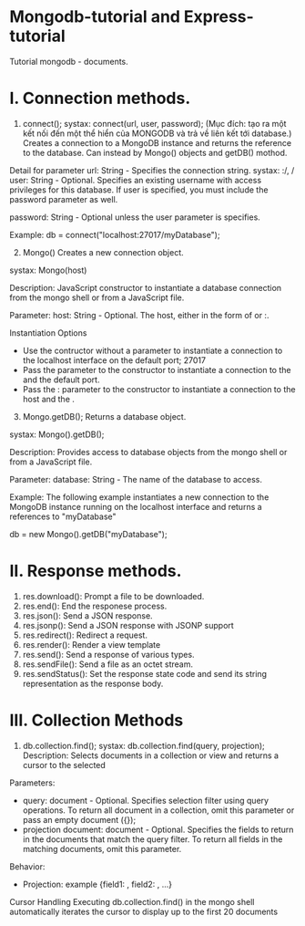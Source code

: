 # Mongodb-tutorial and Express-tutorial
Tutorial mongodb - documents.

# I. Connection methods.
 1. connect();
 systax: connect(url, user, password);
 (Mục đích: tạo ra một kết nối đến một thể hiển của MONGODB và trả về liên kết tới database.)
 Creates a connection to a MongoDB instance and returns the reference to the database.
 Can instead by Mongo() objects and getDB() mothod.
 
 Detail for parameter
 url: String - Specifies the connection string. 
      systax: <hostname>:<port>/<database>,
              <hostname>/<database>
              <database>
user: String - Optional. Specifies an existing username with access privileges for this database. If user is specified, you must include the password parameter as well.

password: String - Optional unless the user parameter is specifies.               

Example:
db = connect("localhost:27017/myDatabase");

2. Mongo()
Creates a new connection object. 

systax: Mongo(host)

Description: JavaScript constructor to instantiate a database connection from the mongo shell or from a JavaScript file.

Parameter: 
host: String - Optional. The host, either in the form of <host> or <host>:<port>.
  
Instantiation Options
- Use the contructor without a parameter to instantiate a connection to the localhost interface on the default port; 27017
- Pass the <host> parameter to the constructor to instantiate a connection to the <host> and the default port.
- Pass the <host>:<port> parameter to the constructor to instantiate a connection to the host and the <port>.

3. Mongo.getDB();
Returns a database object.

systax: Mongo().getDB(<database>);
  
Description:
Provides access to database objects from the mongo shell or from a JavaScript file.

Parameter: 
database: String - The name of the database to access.

Example: 
The following example instantiates a new connection to the MongoDB instance running on the localhost interface and returns a references to "myDatabase"

db = new Mongo().getDB("myDatabase");
# II. Response methods.
1. res.download(): Prompt a file to be downloaded.
2. res.end(): End the responese process.
3. res.json(): Send a JSON response.
4. res.jsonp(): Send a JSON response with JSONP support
5. res.redirect(): Redirect a request.
6. res.render(): Render a view template
7. res.send(): Send a response of various types.
8. res.sendFile(): Send a file as an octet stream.
9. res.sendStatus(): Set the response state code and send its string representation as the response body.

# III. Collection Methods
1. db.collection.find();
systax: db.collection.find(query, projection);
Description: Selects documents in a collection or view and returns a cursor to the selected

Parameters: 
- query: document - Optional. Specifies selection filter using query operations. To return all document in a collection, omit this parameter or pass an empty document ({});
- projection document: document - Optional. Specifies the fields to return in the documents that match the query filter. To return all fields in the matching documents, omit this parameter.

Behavior: 
- Projection: example
{field1: <value>, field2: <value2>, ...}
 
Cursor Handling
Executing db.collection.find() in the mongo shell automatically iterates the cursor to display up to the first 20 documents
 


